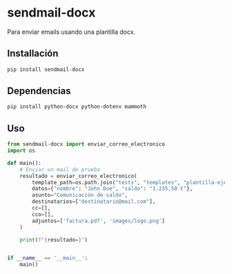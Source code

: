 # sendmail-docx

Para enviar emails usando una plantilla docx.

## Installación

```sh
pip install sendmail-docx
```

## Dependencias
```sh
pip install python-docx python-dotenv mammoth
```

## Uso

```python
from sendmail-docx import enviar_correo_electronico
import os

def main():
    # Enviar un mail de prueba
    resultado = enviar_correo_electronico(
        template_path=os.path.join("tests", "templates", "plantilla-ejemplo.docx"),
        datos={"nombre": "John Doe", "saldo": "1.235,50 €"},
        asunto="Comunicación de saldo",
        destinatarios=["destinatario@mail.com"],
        cc=[],
        cco=[],
        adjuntos=['factura.pdf', 'images/logo.png']
    )

    print(f"{resultado=}")


if __name__ == '__main__':
    main()
```
